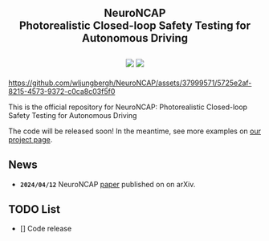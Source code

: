 <div align="center">
    <h2>NeuroNCAP<br/>Photorealistic Closed-loop Safety Testing for Autonomous Driving
    <br/>
    <br/>
    <a href="https://research.zenseact.com/publications/neuro-ncap/"><img src="https://img.shields.io/badge/Project-Page-ffa"/></a>
    <a href="https://arxiv.org/abs/2404.07762"><img src='https://img.shields.io/badge/arXiv-Page-aff'></a>
    </h2>
</div>




https://github.com/wljungbergh/NeuroNCAP/assets/37999571/5725e2af-8215-4573-9372-c0ca8c03f5f0




This is the official repository for NeuroNCAP: Photorealistic Closed-loop Safety Testing for Autonomous Driving

The code will be released soon! In the meantime, see more examples on [our project page](https://research.zenseact.com/publications/neuro-ncap/).



## News <a name="news"></a>
- **`2024/04/12`** NeuroNCAP [paper](https://arxiv.org/abs/2404.07762) published on on arXiv.


## TODO List <a name="todos"></a>
- [] Code release
